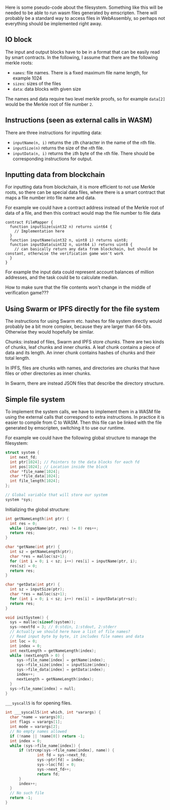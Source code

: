 Here is some pseudo-code about the filesystem. Something like this will be needed to be able to run wasm files generated by emscripten. There will probably be a standard way to access files in WebAssembly, so perhaps not everything should be implemented right away.

## IO block

The input and output blocks have to be in a format that can be easily read by smart contracts.
In the following, I assume that there are the following merkle roots:
* `names`: file names. There is a fixed maximum file name length, for example 1024
* `sizes`: sizes of the files
* `data`: data blocks with given size

The names and data require two level merkle proofs, so for example `data[2]` would be the Merkle root of file number `2`. 

## Instructions (seen as external calls in WASM)

There are three instructions for inputting data:
* `inputName(n, i)` returns the `i`th character in the name of the `n`th file.
* `inputSize(n)` returns the size of the `n`th file.
* `inputData(n, i)` returns the `i`th byte of the `n`th file.
There should be corresponding instructions for output.

## Inputting data from blockchain

For inputting data from blockchain, it is more efficient to not use Merkle roots, so there can be special data files, where there is a smart contract that maps a file number into file name and data.

For example we could have a contract address instead of the Merkle root of data of a file, and then this contract would map the file number to file data
```
contract FileMapper {
  function inputSize(uint32 n) returns uint64 {
    // Implementation here
  }
  function inputName(uint32 n, uint8 i) returns uint8;
  function inputData(uint32 n, uint64 i) returns uint8 {
    // can basically return any data from blockchain, but should be constant, otherwise the verification game won't work
  }
}
```

For example the input data could represent account balances of million addresses, and the task could be to calculate median.

How to make sure that the file contents won't change in the middle of verification game???

## Using Swarm or IPFS directly for the file system

The instructions for using Swarm etc. hashes for file system directly would probably be a bit more complex, because they are larger than 64-bits. Otherwise they would hopefully be similar.

Chunks: instead of files, Swarm and IPFS store _chunks_. There are two kinds of chunks, leaf chunks and inner chunks. A leaf chunk contains a piece of data and its length. An inner chunk contains hashes of chunks and their total length.

In IPFS, files are chunks with names, and directories are chunks that have files or other directories as inner chunks.

In Swarm, there are instead JSON files that describe the directory structure.

## Simple file system

To implement the system calls, we have to implement them in a WASM file using the external calls that correspond to extra instructions. In practice it is easier to compile from C to WASM. Then this file can be linked with the file generated by emscripten, switching it to use our runtime.

For example we could have the following global structure to manage the filesystem:
```c
struct system {
  int next_fd;
  int ptr[1024]; // Pointers to the data blocks for each fd
  int pos[1024]; // Location inside the block
  char *file_name[1024];
  char *file_data[1024];
  int file_length[1024];
};

// Global variable that will store our system
system *sys;
```

Initializing the global structure:
```c
int getNameLength(int ptr) {
  int res = 0;
  while (inputName(ptr, res) != 0) res++;
  return res;
}

char *getName(int ptr) {
  int sz = getNameLength(ptr);
  char *res = malloc(sz+1);
  for (int i = 0; i < sz; i++) res[i] = inputName(ptr, i);
  res[sz] = 0;
  return res;
}

char *getData(int ptr) {
  int sz = inputSize(ptr);
  char *res = malloc(sz+1);
  for (int i = 0; i < sz; i++) res[i] = inputData(ptr+sz);
  return res;
}

void initSystem() {
  sys = malloc(sizeof(system));
  sys->nextfd = 3; // 0:stdin, 1:stdout, 2:stderr
  // Actually we should here have a list of file names?
  // Read input byte by byte, it includes file names and data
  int loc = 0;
  int index = 0;
  int nextLength = getNameLength(index);
  while (nextLength > 0) {
     sys->file_name[index] = getName(index);
     sys->file_size[index] = inputSize(index);
     sys->file_data[index] = getData(index);
     index++;
     nextLength = getNameLength(index);
  }
  sys->file_name[index] = null;
}
```

`___syscall5` is for opening files.

```c
int ___syscall5(int which, int *varargs) {
  char *name = varargs[0];
  int flags = varargs[1];
  int mode = varargs[2];
  // No empty names allowed
  if (!name || !name[0]) return -1;
  int index = 0;
  while (sys->file_name[index]) {
      if (strcmp(sys->file_name[index], name)) {
              int fd = sys->next_fd;
              sys->ptr[fd] = index;
              sys->loc[fd] = 0;
              sys->next_fd++;
              return fd;
      }
      index++;
  }
  // No such file
  return -1;
}
```



